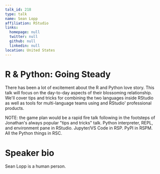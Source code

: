 ```yaml
---
talk_id: 218
type: talk
name: Sean Lopp
affiliation: RStudio
links:
  homepage: null
  twitter: null
  github: null
  linkedin: null
location: United States
---
```


# R & Python: Going Steady

There has been a lot of excitement about the R and Python love story. This talk will focus on the day-to-day aspects of their blossoming relationship. We'll cover tips and tricks for combining the two languages inside RStudio as well as tools for multi-language teams using and RStudio' professional products.

NOTE: the game plan would be a rapid fire talk following in the footsteps of Jonathan's always popular "tips and tricks" talk. Python interpreter, REPL, and environment pane in RStudio. Jupyter/VS Code in RSP. PyPI in RSPM. All the Python things in RSC.

# Speaker bio

Sean Lopp is a human person.
